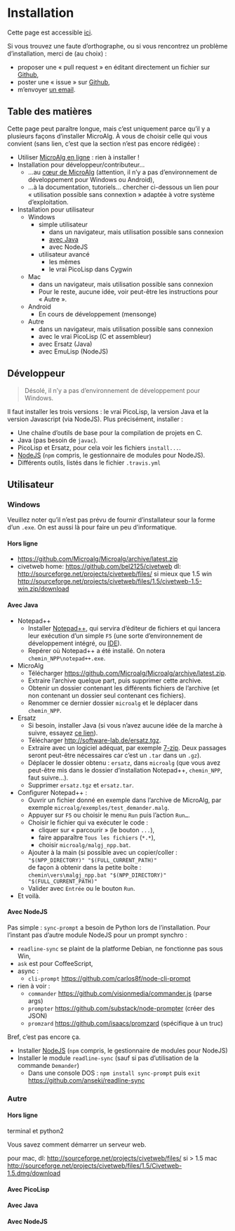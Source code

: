 Installation
============

Cette page est accessible
[ici](https://github.com/Microalg/Microalg/blob/latest/INSTALL.md).

Si vous trouvez une faute d’orthographe, ou si vous rencontrez un problème
d’installation, merci de (au choix) :

* proposer une « pull request » en éditant directement un fichier sur
  [Github](https://github.com/Microalg/Microalg),
* poster une « issue » sur
  [Github](https://github.com/Microalg/Microalg),
* m’envoyer [un email](mailto:profgra.org@gmail.com).

## Table des matières

Cette page peut paraître longue, mais c’est uniquement parce qu’il y a
plusieurs façons d’installer MicroAlg. À vous de choisir celle qui vous
convient (sans lien, c’est que la section n’est pas encore rédigée) :

* Utiliser [MicroAlg en ligne](http://microalg.info/ide.html) :
  rien à installer !
* Installation pour développeur/contributeur…
    * …au [cœur de MicroAlg](#developpeur) (attention, il n’y a pas
      d’environnement de développement pour Windows ou Android),
    * …à la documentation, tutoriels… chercher ci-dessous un lien pour
      « utilisation possible sans connextion » adaptée à votre système
      d’exploitation.
* Installation pour utilisateur
    * Windows
        * simple utilisateur
            * dans un navigateur, mais utilisation possible sans connexion
            * [avec Java](#avec-java)
            * avec NodeJS
        * utilisateur avancé
            * les mêmes
            * le vrai PicoLisp dans Cygwin
    * Mac
        * dans un navigateur, mais utilisation possible sans connexion
        * Pour le reste, aucune idée, voir peut-être les instructions pour « Autre ».
    * Android
        * En cours de développement (mensonge)
    * Autre
        * dans un navigateur, mais utilisation possible sans connexion
        * avec le vrai PicoLisp (C et assembleur)
        * avec Ersatz (Java)
        * avec EmuLisp (NodeJS)

## Développeur

> Désolé, il n’y a pas d’environnement de développement pour Windows.

Il faut installer les trois versions : le vrai PicoLisp, la version Java et la
version Javascript (via NodeJS). Plus précisément, installer :

* Une chaîne d’outils de base pour la compilation de projets en C.
* Java (pas besoin de `javac`).
* PicoLisp et Ersatz, pour cela voir les fichiers `install...`.
* [NodeJS](http://nodejs.org/download/) (`npm` compris, le gestionnaire de
  modules pour NodeJS).
* Différents outils, listés dans le fichier `.travis.yml`

## Utilisateur

### Windows

Veuillez noter qu’il n’est pas prévu de fournir d’installateur sour la forme
d’un `.exe`. On est aussi là pour faire un peu d’informatique.

#### Hors ligne

* <https://github.com/Microalg/Microalg/archive/latest.zip>
* civetweb
    home: <https://github.com/bel2125/civetweb>
    dl: <http://sourceforge.net/projects/civetweb/files/> si mieux que 1.5
    win <http://sourceforge.net/projects/civetweb/files/1.5/civetweb-1.5-win.zip/download>

#### Avec Java

* Notepad++
    * Installer [Notepad++](http://www.notepad-plus-plus.org/), qui servira
      d’éditeur de fichiers et qui lancera leur exécution d’un simple `F5` (une
      sorte d’environnement de développement intégré,
      ou [IDE](https://fr.wikipedia.org/wiki/Environnement_de_d%C3%A9veloppement_int%C3%A9gr%C3%A9)).
    * Repérer où Notepad++ a été installé. On notera `chemin_NPP\notepad++.exe`.
* MicroAlg
    * Télécharger <https://github.com/Microalg/Microalg/archive/latest.zip>.
    * Extraire l’archive quelque part, puis supprimer cette archive.
    * Obtenir un dossier contenant les différents fichiers de l’archive (et non
      contenant un dossier seul contenant ces fichiers).
    * Renommer ce dernier dossier `microalg` et le déplacer dans `chemin_NPP`.
* Ersatz
    * Si besoin, installer Java (si vous n’avez aucune idée de la marche à
      suivre, essayez [ce lien](http://lmgtfy.com/?q=+windows+installer+java)).
    * Télécharger <http://software-lab.de/ersatz.tgz>.
    * Extraire avec un logiciel adéquat, par exemple
      [7-zip](http://www.7-zip.org/). Deux passages seront peut-être
      nécessaires car c’est un `.tar` dans un `.gz`).
    * Déplacer le dossier obtenu : `ersatz`, dans `microalg` (que vous avez
      peut-être mis dans le dossier d’installation Notepad++, `chemin_NPP`,
      faut suivre…).
    * Supprimer `ersatz.tgz` et `ersatz.tar`.
* Configurer Notepad++ :
    * Ouvrir un fichier donné en exemple dans l’archive de MicroAlg, par
      exemple `microalg/exemples/test_demander.malg`.
    * Appuyer sur `F5` ou choisir le menu `Run` puis l’action `Run…`.
    * Choisir le fichier qui va exécuter le code :
        * cliquer sur « parcourir » (le bouton `...`),
        * faire apparaître `Tous les fichiers` (`*.*`),
        * choisir `microalg/malgj_npp.bat`.
    * Ajouter à la main (si possible avec un copier/coller :  
      `"$(NPP_DIRECTORY)" "$(FULL_CURRENT_PATH)"`  
      de façon à obtenir dans la petite boîte :  
      `chemin\vers\malgj_npp.bat "$(NPP_DIRECTORY)" "$(FULL_CURRENT_PATH)"`
    * Valider avec `Entrée` ou le bouton `Run`.
* Et voilà.

#### Avec NodeJS

Pas simple : `sync-prompt` a besoin de Python lors de l’installation. Pour
l’instant pas d’autre module NodeJS pour un prompt synchro :

* `readline-sync` se plaint de la platforme Debian, ne fonctionne pas sous Win,
* `ask` est pour CoffeeScript,
* async :
    * `cli-prompt` <https://github.com/carlos8f/node-cli-prompt>
* rien à voir :
    * `commander` <https://github.com/visionmedia/commander.js> (parse args)
    * `prompter` <https://github.com/substack/node-prompter> (créer des JSON)
    * `promzard` <https://github.com/isaacs/promzard> (spécifique à un truc)

Bref, c’est pas encore ça.

* Installer [NodeJS](http://nodejs.org/download/) (`npm` compris, le
  gestionnaire de modules pour NodeJS)
* Installer le module `readline-sync` (sauf si pas d’utilisation de la commande
  `Demander`) 
    * Dans une console DOS : `npm install sync-prompt` puis `exit`
    <https://github.com/anseki/readline-sync>

### Autre

#### Hors ligne

terminal et python2

Vous savez comment démarrer un serveur web.

pour mac, 
    dl: http://sourceforge.net/projects/civetweb/files/ si > 1.5
    mac http://sourceforge.net/projects/civetweb/files/1.5/Civetweb-1.5.dmg/download

#### Avec PicoLisp

#### Avec Java

#### Avec NodeJS
